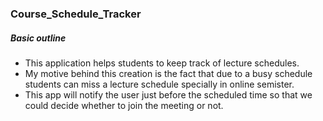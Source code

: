 ### Course_Schedule_Tracker

##### Basic outline
* This application helps students to keep track of lecture schedules.
* My motive behind this creation is the fact that due to a busy schedule students can miss a lecture schedule specially in online semister.
* This app will notify the user just before the scheduled time so that we could decide whether to join the meeting or not.
